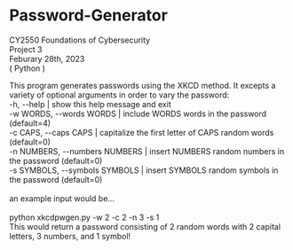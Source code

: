 # Password-Generator

CY2550 Foundations of Cybersecurity <br>
Project 3 <br> 
Feburary 28th, 2023 <br> 
( Python ) <br> 

This program generates passwords using the XKCD method. It excepts a variety of optional arguments in order to vary the password: <br> 
-h, --help  |                   show this help message and exit <br> 
-w WORDS, --words WORDS  |       include WORDS words in the password (default=4) <br> 
-c CAPS, --caps CAPS  |          capitalize the first letter of CAPS random words (default=0) <br> 
-n NUMBERS, --numbers NUMBERS |  insert NUMBERS random numbers in the password (default=0) <br> 
-s SYMBOLS, --symbols SYMBOLS |  insert SYMBOLS random symbols in the password (default=0) <br> 
<br> 
an example input would be... <br> 
<br> 
python xkcdpwgen.py -w 2 -c 2 -n 3 -s 1 <br> 
This would return a password consisting of 2 random words with 2 capital letters, 3 numbers, and 1 symbol!

